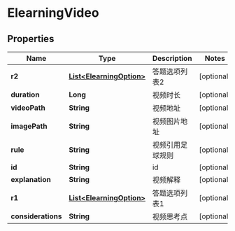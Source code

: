 
# ElearningVideo

## Properties
Name | Type | Description | Notes
------------ | ------------- | ------------- | -------------
**r2** | [**List&lt;ElearningOption&gt;**](ElearningOption.md) | 答题选项列表2 |  [optional]
**duration** | **Long** | 视频时长 |  [optional]
**videoPath** | **String** | 视频地址 |  [optional]
**imagePath** | **String** | 视频图片地址 |  [optional]
**rule** | **String** | 视频引用足球规则 |  [optional]
**id** | **String** | id |  [optional]
**explanation** | **String** | 视频解释 |  [optional]
**r1** | [**List&lt;ElearningOption&gt;**](ElearningOption.md) | 答题选项列表1 |  [optional]
**considerations** | **String** | 视频思考点 |  [optional]



